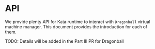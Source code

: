 # API

We provide plenty API for Kata runtime to interact with `Dragonball` virtual machine manager.
This document provides the introduction for each of them.

TODO: Details will be added in the Part III PR for Dragonball

